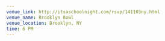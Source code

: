 ```yaml
---
venue_link: http://itsaschoolnight.com/rsvp/141103ny.html
venue_name: Brooklyn Bowl
venue_location: Brooklyn, NY
time: 6 PM
---
```


